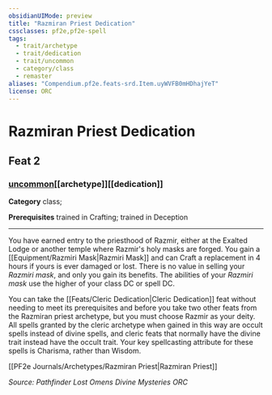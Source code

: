```yaml
---
obsidianUIMode: preview
title: "Razmiran Priest Dedication"
cssclasses: pf2e,pf2e-spell
tags:
  - trait/archetype
  - trait/dedication
  - trait/uncommon
  - category/class
  - remaster
aliases: "Compendium.pf2e.feats-srd.Item.uyWVFB0mHDhajYeT"
license: ORC
---
```

# Razmiran Priest Dedication
## Feat 2
### [uncommon](uncommon "Uncommon Rarity Trait")[[archetype]][[dedication]]

**Category** class; 



**Prerequisites** trained in Crafting; trained in Deception
* * *
You have earned entry to the priesthood of Razmir, either at the Exalted Lodge or another temple where Razmir's holy masks are forged. You gain a [[Equipment/Razmiri Mask|Razmiri Mask]] and can Craft a replacement in 4 hours if yours is ever damaged or lost. There is no value in selling your _Razmiri mask_, and only you gain its benefits. The abilities of your _Razmiri mask_ use the higher of your class DC or spell DC.

You can take the [[Feats/Cleric Dedication|Cleric Dedication]] feat without needing to meet its prerequisites and before you take two other feats from the Razmiran priest archetype, but you must choose Razmir as your deity. All spells granted by the cleric archetype when gained in this way are occult spells instead of divine spells, and cleric feats that normally have the divine trait instead have the occult trait. Your key spellcasting attribute for these spells is Charisma, rather than Wisdom.

[[PF2e Journals/Archetypes/Razmiran Priest|Razmiran Priest]]

*Source: Pathfinder Lost Omens Divine Mysteries*
*ORC*